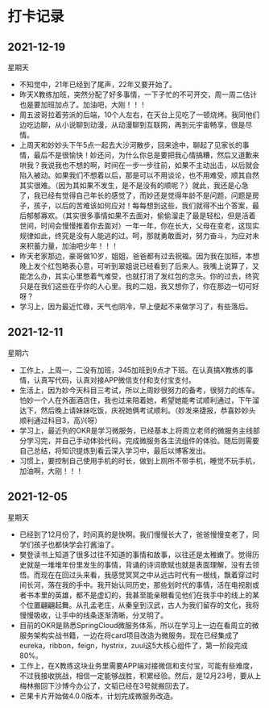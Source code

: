 # 打卡记录

## 2021-12-19

星期天

* 不知觉中，21年已经到了尾声，22年又要开始了。
* 昨天X教练加班，突然分配了好多事情，一下子忙的不可开交，周一周二估计也是要加班加点了。加油吧，大刚！！！
* 周五波哥拉着劳派的后端，10个人左右，在天台上见吃了一顿烧烤。我同他们边吃边聊，从小说聊到动漫，从动漫聊到互联网，再到元宇宙畅享，很是尽情。
* 上周天和妙妙头下午5点一起去大沙河散步，回来途中，聊起了见家长的事情，最后不是很愉快！妙还问，为什么你总是要把我心情搞糟，然后又道歉来哄我？我说我也不想的啊，时间在一步一步往前，如果不主动出击，以后就会陷入被动。如果我们不想着以后，那是可以不用谈论，也不用难受，顺其自然其实很难。（因为其如果不发生，是不是没有的顺呢？）就此，我还是心急了，我已经有觉得自己年长的感觉了，而妙还是觉得年龄不是问题，问题是房子，孩子，以后的苦难该如何应对！每每想到这些，我们就得不出个答案，最后郁郁寡欢。（其实很多事情如果不去面对，偷偷溜走了最是轻松，但是活着世间，时间会慢慢推着你去面对）一年一年，你在长大，父母在变老，这现实规律如此，终究是没有人能逃的过。呵，那就勇敢面对，努力奋斗，为应对未来积蓄力量，加油吧少年！！！
* 昨天老家那边，豪哥做10岁，姐姐，爸爸都有过去祝福。因为我在加班，本想晚上发个红包略表心意，可听到翠姐说已经看到了后来人。我嘴上说算了，又能怎么办，其实心里憋着气难受，也就打消了发红包的念头。你的过去，终究只是在我们这些在乎你的人心里。我的二姐，我又想你了，你在那边一切可好呀？
* 学习上，因为最近忙碌，天气也阴冷，早上便起不来做学习了，有些落后。

## 2021-12-11

星期六

* 工作上，上周一，二没有加班，345加班到9点才下班。在认真搞X教练的事情，认真写代码，认真对接APP微信支付和支付宝支付。
* 生活上，因为妙今天科目三考试，所以上周妙很努力的备考，很努力的练车。怕妙一个人在外面酒店住，我也过来陪着她，希望她能考试顺利通过，下午溜达下，然后晚上请妹妹吃饭，庆祝她俩考试顺利。（妙发来捷报，恭喜妙妙头顺利通过科目3，高兴呀）
* 学习上，最近列的OKR是学习微服务，已经基本上将周立老师的微服务主线部分学习完，并自己手动体验代码，完成微服务各主流组件的体验。随后则需要自己总结，将知识提炼到看云深入学习中，最后以博客发出。
* 习惯上，要控制自己使用手机的时长，做到上厕所不带手机，睡觉不玩手机，加油啊，大刚！！！

## 2021-12-05

星期天

* 已经到了12月份了，时间真的是快啊。我们慢慢长大了，爸爸慢慢变老了，同学们孩子也都快学会打酱油了。
* 樊登读书上知道了很多过往不知道的事情和故事，以往还是太稚嫩了。觉得历史就是一堆堆年份里发生的事情，背诵的诗词歌赋也就是表面理解，没有去领悟。而现在在回过头来看，我感觉冥冥之中从远古时代有一根线，飘着穿过时间长河，落在我的手中。我开始认同历史，那些划时代的事情，活在电视剧或者书本里的英雄，都不是虚幻的，我甚至能亲眼看见他们在我手中的线上的某个位置翩翩起舞。从孔孟老庄，从秦皇到汉武，古人为我们留存的文化，我将慢慢吸收，让手中的线条逐渐清晰，分叉明了。
* 目前的OKR是熟悉SpringCloud微服务体系，所以在学习上一边在看周立的微服务架构实战书籍，一边在将card项目改造为微服务。现在已经集成了eureka，ribbon，feign，hystrix，zuul这5大核心组件了，第一阶段完成80%。
* 工作上，在X教练这块业务里需要APP端对接微信和支付宝，可能有些难度，不过我接收挑战，相信一定能够战胜，积累经验。然后，是12月23号，要从上梅林搬回下沙博今办公了，文韬已经在3号就搬回去了。
* 芒果卡片开始做4.0.0版本，计划完成微服务改造。

